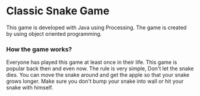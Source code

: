 # Classic Snake Game

This game is developed with Java using Processing. The game is created by using object oriented programming. 

### How the game works?

Everyone has played this game at least once in their life. This game is popular back then and even now. The rule is very simple, Don't let the snake dies. You can move the snake around and get the apple so that your snake grows longer. Make sure you don't bump your snake into wall or hit your snake with himself. 


